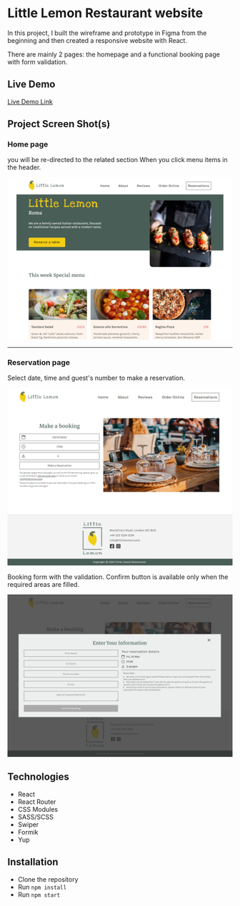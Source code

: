 # Little Lemon Restaurant website

In this project, I built the wireframe and prototype in Figma from the beginning and then created a responsive website with React. 

There are mainly 2 pages: the homepage and a functional booking page with form validation.


## Live Demo

[Live Demo Link](https://master369963.github.io/Little-lemon/)


## Project Screen Shot(s)

### Home page
 
you will be re-directed to the related section When you click menu items in the header.


![image](https://github.com/Master369963/Little-lemon/blob/main/ReadmeAssets/homepage_01.png?raw=true)

***

### Reservation page

Select date, time and guest's number to make a reservation. 

![image](https://github.com/Master369963/Little-lemon/blob/main/ReadmeAssets/reservationPage.png?raw=true)
 

Booking form with the validation.
Confirm button is available only when the required areas are filled.

![image](https://github.com/Master369963/Little-lemon/blob/main/ReadmeAssets/confirmPage.png?raw=true)


## Technologies
 * React
 * React Router
 * CSS Modules
 * SASS/SCSS
 * Swiper
 * Formik
 * Yup

## Installation

* Clone the repository
* Run `npm install`
* Run `npm start`
